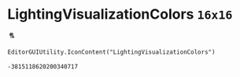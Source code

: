 # LightingVisualizationColors `16x16`
<img src="/img/LightingVisualizationColors.png" width=16 height=16>

``` CSharp
EditorGUIUtility.IconContent("LightingVisualizationColors")
```
```
-3815118620200340717
```
